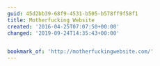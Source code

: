 ```yaml
---
guid: 45d2bb39-68f9-4531-b505-b578ff9f58f1
title: Motherfucking Website
created: '2016-04-25T07:07:50+00:00'
changed: '2019-09-24T14:35:43+00:00'


bookmark_of: 'http://motherfuckingwebsite.com/'
---
```




